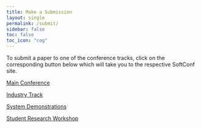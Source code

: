 ```yaml
---
title: Make a Submission
layout: single
permalink: /submit/
sidebar: false
toc: false
toc_icon: "cog"
---
```


To submit a paper to one of the conference tracks, click on the corresponding button below which will take you to the respective SoftConf site.

<a href="https://www.softconf.com/naacl2019/papers" target="_blank" class="btn btn--primary">Main Conference</a>

<a href="https://www.softconf.com/naacl2019/industry" target="_blank" class="btn btn--primary">Industry Track</a>

<a href="https://www.softconf.com/naacl2019/demos" target="_blank" class="btn btn--primary">System Demonstrations</a>

<a href="https://www.softconf.com/naacl2019/srw" target="_blank" class="btn btn--primary">Student Research Workshop</a>
